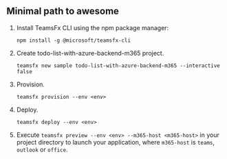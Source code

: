 ## Minimal path to awesome
1. Install TeamsFx CLI using the npm package manager:
    ```
    npm install -g @microsoft/teamsfx-cli
    ```
1. Create todo-list-with-azure-backend-m365 project.
    ```
    teamsfx new sample todo-list-with-azure-backend-m365 --interactive false
    ```
1. Provision.
    ```
    teamsfx provision --env <env>
    ```
1. Deploy.
    ```
    teamsfx deploy --env <env>
    ```
1. Execute `teamsfx preview --env <env> --m365-host <m365-host>` in your project directory to launch your application, where `m365-host` is `teams`, `outlook` or `office`.
